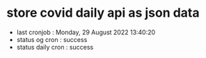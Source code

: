 # store covid daily api as json data

- last cronjob : Monday, 29 August 2022 13:40:20
- status og cron : success
- status daily cron : success
      
      